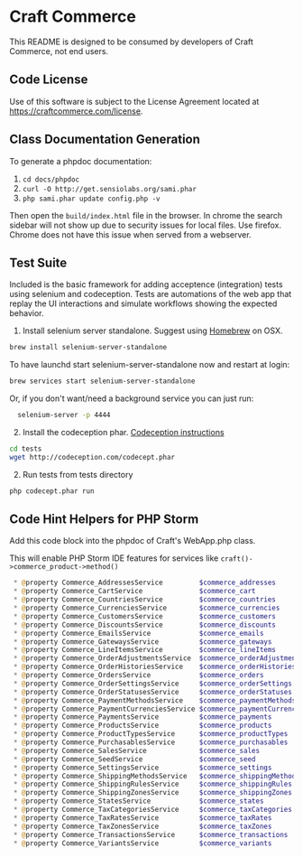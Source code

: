 # Craft Commerce

This README is designed to be consumed by developers of Craft Commerce, not end users.

## Code License
Use of this software is subject to the License Agreement located at https://craftcommerce.com/license.

## Class Documentation Generation

To generate a phpdoc documentation:

1. `cd docs/phpdoc`
2. `curl -O http://get.sensiolabs.org/sami.phar`
3. `php sami.phar update config.php -v`

Then open the `build/index.html` file in the browser. In chrome the search sidebar will not
show up due to security issues for local files. Use firefox. Chrome does not have this issue when
served from a webserver.

## Test Suite

Included is the basic framework for adding acceptence (integration) tests using 
selenium and codeception.
Tests are automations of the web app that replay the UI interactions and simulate 
workflows showing the expected behavior.

1) Install selenium server standalone. Suggest using [Homebrew](http://brew.sh/) on OSX.
```bash
brew install selenium-server-standalone
```

To have launchd start selenium-server-standalone now and restart at login:
```bash
brew services start selenium-server-standalone
```
Or, if you don't want/need a background service you can just run:
```bash
  selenium-server -p 4444
```

2) Install the codeception phar. [Codeception instructions](http://codeception.com/quickstart)

```bash
cd tests
wget http://codeception.com/codecept.phar
```

2) Run tests from tests directory

```bash
php codecept.phar run
```

## Code Hint Helpers for PHP Storm

Add this code block into the phpdoc of Craft's WebApp.php class.

This will enable PHP Storm IDE features for services like `craft()->commerce_product->method()`

```php
 * @property Commerce_AddressesService         $commerce_addresses
 * @property Commerce_CartService              $commerce_cart
 * @property Commerce_CountriesService         $commerce_countries
 * @property Commerce_CurrenciesService        $commerce_currencies
 * @property Commerce_CustomersService         $commerce_customers
 * @property Commerce_DiscountsService         $commerce_discounts
 * @property Commerce_EmailsService            $commerce_emails
 * @property Commerce_GatewaysService          $commerce_gateways
 * @property Commerce_LineItemsService         $commerce_lineItems
 * @property Commerce_OrderAdjustmentsService  $commerce_orderAdjustments
 * @property Commerce_OrderHistoriesService    $commerce_orderHistories
 * @property Commerce_OrdersService            $commerce_orders
 * @property Commerce_OrderSettingsService     $commerce_orderSettings
 * @property Commerce_OrderStatusesService     $commerce_orderStatuses
 * @property Commerce_PaymentMethodsService    $commerce_paymentMethods
 * @property Commerce_PaymentCurrenciesService $commerce_paymentCurrencies
 * @property Commerce_PaymentsService          $commerce_payments
 * @property Commerce_ProductsService          $commerce_products
 * @property Commerce_ProductTypesService      $commerce_productTypes
 * @property Commerce_PurchasablesService      $commerce_purchasables
 * @property Commerce_SalesService             $commerce_sales
 * @property Commerce_SeedService              $commerce_seed
 * @property Commerce_SettingsService          $commerce_settings
 * @property Commerce_ShippingMethodsService   $commerce_shippingMethods
 * @property Commerce_ShippingRulesService     $commerce_shippingRules
 * @property Commerce_ShippingZonesService     $commerce_shippingZones
 * @property Commerce_StatesService            $commerce_states
 * @property Commerce_TaxCategoriesService     $commerce_taxCategories
 * @property Commerce_TaxRatesService          $commerce_taxRates
 * @property Commerce_TaxZonesService          $commerce_taxZones
 * @property Commerce_TransactionsService      $commerce_transactions
 * @property Commerce_VariantsService          $commerce_variants
```
